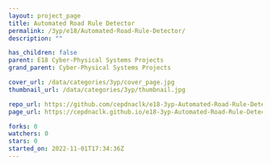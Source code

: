 ```yaml
---
layout: project_page
title: Automated Road Rule Detector
permalink: /3yp/e18/Automated-Road-Rule-Detector/
description: ""

has_children: false
parent: E18 Cyber-Physical Systems Projects
grand_parent: Cyber-Physical Systems Projects

cover_url: /data/categories/3yp/cover_page.jpg
thumbnail_url: /data/categories/3yp/thumbnail.jpg

repo_url: https://github.com/cepdnaclk/e18-3yp-Automated-Road-Rule-Detector
page_url: https://cepdnaclk.github.io/e18-3yp-Automated-Road-Rule-Detector

forks: 0
watchers: 0
stars: 0
started_on: 2022-11-01T17:34:36Z
---
```



